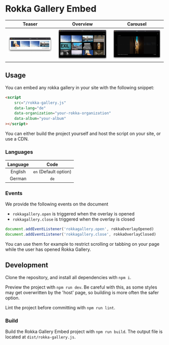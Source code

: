 # Rokka Gallery Embed

|            Teaser             |             Overview              |             Carousel             |
|:-----------------------------:|:---------------------------------:|:--------------------------------:|
| ![Teaser](.github/Teaser.png) | ![Overview](.github/Overview.png) | ![Gallery](.github/Carousel.png) |

## Usage

You can embed any rokka gallery in your site with the following snippet:

```html
<script
    src="/rokka-gallery.js"
    data-lang="de"
    data-organization="your-rokka-organization"
    data-album="your-album"
></script>
```

You can either build the project yourself
and host the script on your site, or use a CDN.

### Languages

| Language |          Code         |
|:--------:|:---------------------:|
| English  | `en` (Default option) |
| German   | `de`                  |

### Events

We provide the following events on the document

- `rokkagallery.open` is triggered when the overlay is opened
- `rokkagallery.close` is triggered when the overlay is closed

```js
document.addEventListener('rokkagallery.open', rokkaOverlayOpened)
document.addEventListener('rokkagallery.close', rokkaOverlayClosed)
```

You can use them for example to restrict scrolling or tabbing on your page while the user has opened Rokka Gallery.

## Development

Clone the repository, and install all dependencies with `npm i`.

Preview the project with `npm run dev`.
Be careful with this, as some styles may get overwritten by the 'host' page, so building is more often the safer option.

Lint the project before committing with `npm run lint`.

### Build

Build the Rokka Gallery Embed project with `npm run build`.
The output file is located at `dist/rokka-gallery.js`.
